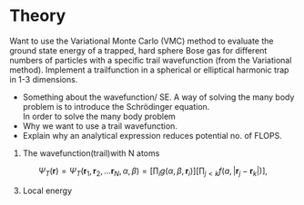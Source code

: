 # Theory
<!-- rewrite!! Copied from project description -->
Want to use the Variational Monte Carlo (VMC) method to evaluate the ground state energy of a trapped, hard sphere Bose gas for different numbers of particles with a specific trail wavefunction (from the Variational method). Implement a trailfunction in a spherical or elliptical harmonic trap in 1-3 dimensions.
- Something about the wavefunction/ SE.
A way of solving the many body problem is to introduce the Schrödinger equation.  
In order to solve the many body problem
- Why we want to use a trail wavefunction.
- Explain why an analytical expression reduces potential no. of FLOPS.
1. The wavefunction(trail)with N atoms


$$\Psi_T(\mathbf{r})=\Psi_T(\mathbf{r}_1, \mathbf{r}_2, \dots \mathbf{r}_N,\alpha,\beta)
 =\left[
    \prod_i g(\alpha,\beta,\mathbf{r}_i)
 \right]
 \left[
    \prod_{j<k}f(a,|\mathbf{r}_j-\mathbf{r}_k|)
 \right], $$

3. Local energy
